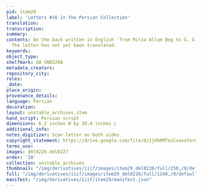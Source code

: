 ```yaml
---
pid: item29
label: 'Letters #16 in the Persian Collection'
translation:
transcription:
summary:
contents: On the back written in English 'from Mirza Allum Beg to G. G. Ducarel Esq.'
  The letter has not yet been translated.
keywords:
object_type:
shelfmark: UA SNED29A
metadata_creators:
repository_city:
roles:
_date:
place_origin:
provenance_details:
language: Persian
decoration:
layout: unstable_archives_item
hand_script: Persian script
dimensions: 6.2 inches W by 10.4 inches L
additional_info:
notes_digitizer: Scan letter on both sides.
copyright_statement: https://drive.google.com/file/d/1jHhRMTasCxavoYer89Wn8_Xn65nL0sW0/view?usp=sharing
terms_use:
images: dml0226-dml0227
order: '28'
collection: unstable_archives
thumbnail: "/img/derivatives/iiif/images/item29_dml0226/full/250,/0/default.jpg"
full: "/img/derivatives/iiif/images/item29_dml0226/full/1140,/0/default.jpg"
manifest: "/img/derivatives/iiif/item29/manifest.json"
---
```


